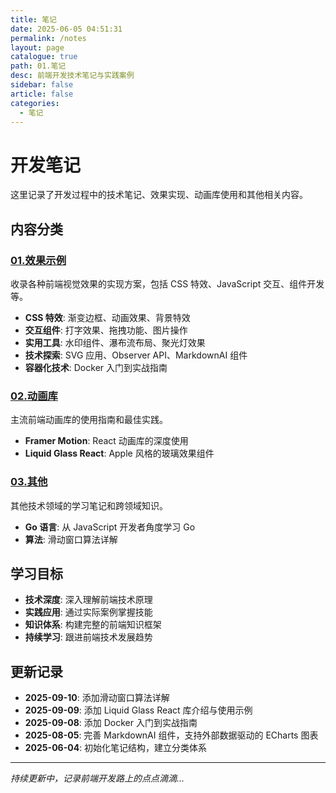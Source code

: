 ```yaml
---
title: 笔记
date: 2025-06-05 04:51:31
permalink: /notes
layout: page
catalogue: true
path: 01.笔记
desc: 前端开发技术笔记与实践案例
sidebar: false
article: false
categories:
  - 笔记
---
```


# 开发笔记

这里记录了开发过程中的技术笔记、效果实现、动画库使用和其他相关内容。

## 内容分类

### [01.效果示例](/notes/effects/)

收录各种前端视觉效果的实现方案，包括 CSS 特效、JavaScript 交互、组件开发等。

- **CSS 特效**: 渐变边框、动画效果、背景特效
- **交互组件**: 打字效果、拖拽功能、图片操作
- **实用工具**: 水印组件、瀑布流布局、聚光灯效果
- **技术探索**: SVG 应用、Observer API、MarkdownAI 组件
- **容器化技术**: Docker 入门到实战指南

### [02.动画库](/notes/animation/)

主流前端动画库的使用指南和最佳实践。

- **Framer Motion**: React 动画库的深度使用
- **Liquid Glass React**: Apple 风格的玻璃效果组件

### [03.其他](/notes/others/)

其他技术领域的学习笔记和跨领域知识。

- **Go 语言**: 从 JavaScript 开发者角度学习 Go
- **算法**: 滑动窗口算法详解

## 学习目标

- **技术深度**: 深入理解前端技术原理
- **实践应用**: 通过实际案例掌握技能
- **知识体系**: 构建完整的前端知识框架
- **持续学习**: 跟进前端技术发展趋势

## 更新记录

- **2025-09-10**: 添加滑动窗口算法详解
- **2025-09-09**: 添加 Liquid Glass React 库介绍与使用示例
- **2025-09-08**: 添加 Docker 入门到实战指南
- **2025-08-05**: 完善 MarkdownAI 组件，支持外部数据驱动的 ECharts 图表
- **2025-06-04**: 初始化笔记结构，建立分类体系

---

_持续更新中，记录前端开发路上的点点滴滴..._
